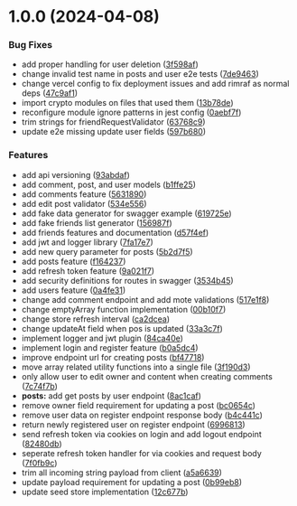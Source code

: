 # 1.0.0 (2024-04-08)

### Bug Fixes

- add proper handling for user deletion ([3f598af](https://github.com/VallenDraa/mock-development-api/commit/3f598aff08aa75ab2461e648396120a73c891c5f))
- change invalid test name in posts and user e2e tests ([7de9463](https://github.com/VallenDraa/mock-development-api/commit/7de9463d1293c21c312e9d6ffe47c442e07c4037))
- change vercel config to fix deployment issues and add rimraf as normal deps ([47c9af1](https://github.com/VallenDraa/mock-development-api/commit/47c9af16d911173e62e1c88b7ddbed1a96143371))
- import crypto modules on files that used them ([13b78de](https://github.com/VallenDraa/mock-development-api/commit/13b78dee45a114779f010e4fa0d8c71cf82ccc1e))
- reconfigure module ignore patterns in jest config ([0aebf7f](https://github.com/VallenDraa/mock-development-api/commit/0aebf7f79b74621e2aa34efd6c6ec5f119417602))
- trim strings for friendRequestValidator ([63768c9](https://github.com/VallenDraa/mock-development-api/commit/63768c97de740aaad9cbb966141738b187340b12))
- update e2e missing update user fields ([597b680](https://github.com/VallenDraa/mock-development-api/commit/597b680e6d29a2f50d1847888d8815111ddfc023))

### Features

- add api versioning ([93abdaf](https://github.com/VallenDraa/mock-development-api/commit/93abdafd1e9c28c3755a12a7b8f18c04997214d1))
- add comment, post, and user models ([b1ffe25](https://github.com/VallenDraa/mock-development-api/commit/b1ffe25f8888dae3555dddce3c6f8a49943df996))
- add comments feature ([5631890](https://github.com/VallenDraa/mock-development-api/commit/5631890d2146fae01387526da6b3ba96ec3439ca))
- add edit post validator ([534e556](https://github.com/VallenDraa/mock-development-api/commit/534e5560c3bce10744e95413f6bf41cdb9f641fd))
- add fake data generator for swagger example ([619725e](https://github.com/VallenDraa/mock-development-api/commit/619725e066ef25fc166180b0d1dc8ec4232c314c))
- add fake friends list generator ([156987f](https://github.com/VallenDraa/mock-development-api/commit/156987f607e640c71a766a2b13ff4340b486030d))
- add friends features and documentation ([d57f4ef](https://github.com/VallenDraa/mock-development-api/commit/d57f4efc7aef8b33db682816ea88ba43c2ce17c9))
- add jwt and logger library ([7fa17e7](https://github.com/VallenDraa/mock-development-api/commit/7fa17e7a69863c78318d429ab74c2186c1d6f31d))
- add new query parameter for posts ([5b2d7f5](https://github.com/VallenDraa/mock-development-api/commit/5b2d7f549a405be59bfa9fd87246cd6fc12bd68a))
- add posts feature ([f164237](https://github.com/VallenDraa/mock-development-api/commit/f164237994dd32bee346ba7d51c67c4cb163d350))
- add refresh token feature ([9a021f7](https://github.com/VallenDraa/mock-development-api/commit/9a021f7107697e87260afacc29b5e562cf7dfa28))
- add security definitions for routes in swagger ([3534b45](https://github.com/VallenDraa/mock-development-api/commit/3534b450c9706d14b8b7db602265cbbe5309a6c3))
- add users feature ([0a4fe31](https://github.com/VallenDraa/mock-development-api/commit/0a4fe31f2e87eca90e467f990328d03cc37c5317))
- change add comment endpoint and add mote validations ([517e1f8](https://github.com/VallenDraa/mock-development-api/commit/517e1f8d466d88569cafb366f282764a359f1622))
- change emptyArray function implementation ([00b10f7](https://github.com/VallenDraa/mock-development-api/commit/00b10f78faa4281d64ee104d20fbbe61ee894b8b))
- change store refresh interval ([ca2dcea](https://github.com/VallenDraa/mock-development-api/commit/ca2dcea71cd9fc58316a63e84d4649da96edc9c5))
- change updateAt field when pos is updated ([33a3c7f](https://github.com/VallenDraa/mock-development-api/commit/33a3c7fe7ddaea4df41ca910f5bace3ab8c54896))
- implement logger and jwt plugin ([84ca40e](https://github.com/VallenDraa/mock-development-api/commit/84ca40ef5833b4a5c1fe4230c6d1c84acb256320))
- implement login and register feature ([b0a5dc4](https://github.com/VallenDraa/mock-development-api/commit/b0a5dc4a2a73f25890e60b5efaf522bd23daaabc))
- improve endpoint url for creating posts ([bf47718](https://github.com/VallenDraa/mock-development-api/commit/bf47718ca5de99f8bb0be6058a44794acc0becc5))
- move array related utility functions into a single file ([3f190d3](https://github.com/VallenDraa/mock-development-api/commit/3f190d313d8a84f14358443be8152d334b0dc160))
- only allow user to edit owner and content when creating comments ([7c74f7b](https://github.com/VallenDraa/mock-development-api/commit/7c74f7b7b2676663e97ae4be1818bb2ecadb86e3))
- **posts:** add get posts by user endpoint ([8ac1caf](https://github.com/VallenDraa/mock-development-api/commit/8ac1caf7bfe36bfc161c50af49ecf5336bf0486e))
- remove owner field requirement for updating a post ([bc0654c](https://github.com/VallenDraa/mock-development-api/commit/bc0654cd218d4db1389eae8401007dbc9f605bfc))
- remove user data on register endpoint response body ([b4c441c](https://github.com/VallenDraa/mock-development-api/commit/b4c441ccba9b47713a51e64dd46c27a0a0889967))
- return newly registered user on register endpoint ([6996813](https://github.com/VallenDraa/mock-development-api/commit/6996813641af85205a90fc4a43937daed0c525e0))
- send refresh token via cookies on login and add logout endpoint ([82480db](https://github.com/VallenDraa/mock-development-api/commit/82480db9e145c21d95c7de31b74d4b75d56c92b3))
- seperate refresh token handler for via cookies and request body ([7f0fb9c](https://github.com/VallenDraa/mock-development-api/commit/7f0fb9c25cc0e7a633cc59a0f0c1793e5d647d66))
- trim all incoming string payload from client ([a5a6639](https://github.com/VallenDraa/mock-development-api/commit/a5a6639c4593f0fd1d424e0c612c04290e4dda72))
- update payload requirement for updating a post ([0b99eb8](https://github.com/VallenDraa/mock-development-api/commit/0b99eb8f726543fa66e6fb67369754013e401a0b))
- update seed store implementation ([12c677b](https://github.com/VallenDraa/mock-development-api/commit/12c677bcc19fb00080d0e53373bd87bdba8b5ae1))
